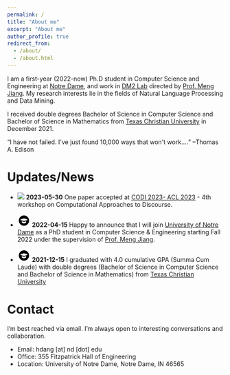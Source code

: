 ```yaml
---
permalink: /
title: "About me"
excerpt: "About me"
author_profile: true
redirect_from: 
  - /about/
  - /about.html
---
```

I am a first-year (2022-now) Ph.D student in Computer Science and Engineering at [Notre Dame](https://www.nd.edu/), and work in [DM2 Lab](http://www.meng-jiang.com/lab.html) directed by [Prof. Meng Jiang](http://www.meng-jiang.com/). My research interests lie in the fields of Natural Language Processing and Data Mining.

I received double degrees Bachelor of Science in Computer Science and Bachelor of Science in Mathematics from [Texas Christian University](https://www.tcu.edu) in December 2021. 


<q>I have not failed. I've just found 10,000 ways that won't work.&#8230;</q> &#8211;Thomas A. Edison


Updates/News
======
- ![](/icons/new.png) **2023-05-30** One paper accepted at [CODI 2023- ACL 2023](https://sites.google.com/view/codi-2023/) - 4th workshop on Computational Approaches to Discourse. 

- ![](/icons/education_icon.png) **2022-04-15** Happy to announce that I will join [University of Notre Dame](https://www.nd.edu/) as a PhD student in Computer Science & Engineering starting Fall 2022 under the supervision of [Prof. Meng Jiang](http://www.meng-jiang.com/). 

- ![](/icons/education_icon.png) **2021-12-15** I graduated with 4.0 cumulative GPA (Summa Cum Laude) with double degrees (Bachelor of Science in Computer Science and Bachelor of Science in Mathematics) from [Texas Christian University](https://www.tcu.edu)


Contact
======
I’m best reached via email. I’m always open to interesting conversations and collaboration.
- Email: hdang [at] nd [dot] edu
- Office: 355 Fitzpatrick Hall of Engineering
- Location: University of Notre Dame, Notre Dame, IN 46565

<!---
Site-wide configuration
------
The main configuration file for the site is in the base directory in [_config.yml](https://github.com/academicpages/academicpages.github.io/blob/master/_config.yml), which defines the content in the sidebars and other site-wide features. You will need to replace the default variables with ones about yourself and your site's github repository. The configuration file for the top menu is in [_data/navigation.yml](https://github.com/academicpages/academicpages.github.io/blob/master/_data/navigation.yml). For example, if you don't have a portfolio or blog posts, you can remove those items from that navigation.yml file to remove them from the header. 

Create content & metadata
------
For site content, there is one markdown file for each type of content, which are stored in directories like _publications, _talks, _posts, _teaching, or _pages. For example, each talk is a markdown file in the [_talks directory](https://github.com/academicpages/academicpages.github.io/tree/master/_talks). At the top of each markdown file is structured data in YAML about the talk, which the theme will parse to do lots of cool stuff. The same structured data about a talk is used to generate the list of talks on the [Talks page](https://academicpages.github.io/talks), each [individual page](https://academicpages.github.io/talks/2012-03-01-talk-1) for specific talks, the talks section for the [CV page](https://academicpages.github.io/cv), and the [map of places you've given a talk](https://academicpages.github.io/talkmap.html) (if you run this [python file](https://github.com/academicpages/academicpages.github.io/blob/master/talkmap.py) or [Jupyter notebook](https://github.com/academicpages/academicpages.github.io/blob/master/talkmap.ipynb), which creates the HTML for the map based on the contents of the _talks directory).

**Markdown generator**

I have also created [a set of Jupyter notebooks](https://github.com/academicpages/academicpages.github.io/tree/master/markdown_generator
) that converts a CSV containing structured data about talks or presentations into individual markdown files that will be properly formatted for the academicpages template. The sample CSVs in that directory are the ones I used to create my own personal website at stuartgeiger.com. My usual workflow is that I keep a spreadsheet of my publications and talks, then run the code in these notebooks to generate the markdown files, then commit and push them to the GitHub repository.

How to edit your site's GitHub repository
------
Many people use a git client to create files on their local computer and then push them to GitHub's servers. If you are not familiar with git, you can directly edit these configuration and markdown files directly in the github.com interface. Navigate to a file (like [this one](https://github.com/academicpages/academicpages.github.io/blob/master/_talks/2012-03-01-talk-1.md) and click the pencil icon in the top right of the content preview (to the right of the "Raw | Blame | History" buttons). You can delete a file by clicking the trashcan icon to the right of the pencil icon. You can also create new files or upload files by navigating to a directory and clicking the "Create new file" or "Upload files" buttons. 

Example: editing a markdown file for a talk
![Editing a markdown file for a talk](/images/editing-talk.png)

For more info
------
More info about configuring academicpages can be found in [the guide](https://academicpages.github.io/markdown/). The [guides for the Minimal Mistakes theme](https://mmistakes.github.io/minimal-mistakes/docs/configuration/) (which this theme was forked from) might also be helpful.
--->
